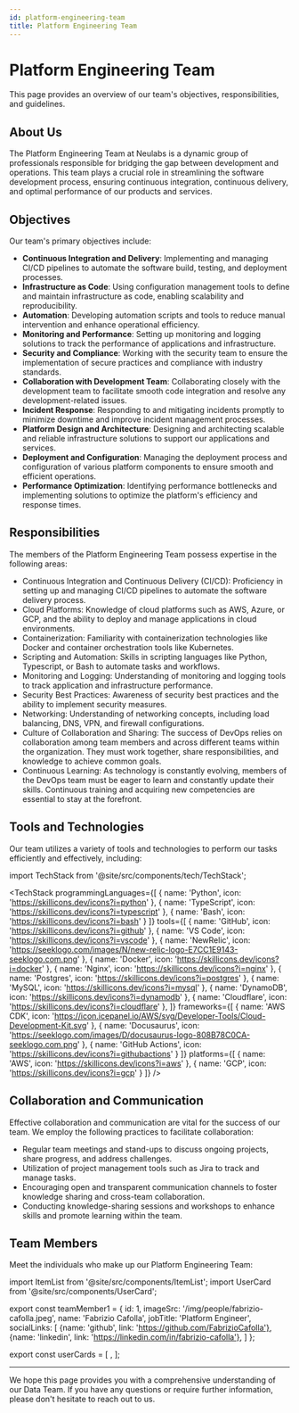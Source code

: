 ```yaml
---
id: platform-engineering-team
title: Platform Engineering Team
---
```

# Platform Engineering Team


This page provides an overview of our team's objectives, responsibilities, and guidelines.

## About Us

The Platform Engineering Team at Neulabs is a dynamic group of professionals responsible for bridging the gap between development and operations. This team plays a crucial role in streamlining the software development process, ensuring continuous integration, continuous delivery, and optimal performance of our products and services.

## Objectives

Our team's primary objectives include:

- **Continuous Integration and Delivery**: Implementing and managing CI/CD pipelines to automate the software build, testing, and deployment processes.
- **Infrastructure as Code**: Using configuration management tools to define and maintain infrastructure as code, enabling scalability and reproducibility.
- **Automation**: Developing automation scripts and tools to reduce manual intervention and enhance operational efficiency.
- **Monitoring and Performance**: Setting up monitoring and logging solutions to track the performance of applications and infrastructure.
- **Security and Compliance**: Working with the security team to ensure the implementation of secure practices and compliance with industry standards.
- **Collaboration with Development Team**: Collaborating closely with the development team to facilitate smooth code integration and resolve any development-related issues.
- **Incident Response**: Responding to and mitigating incidents promptly to minimize downtime and improve incident management processes.
- **Platform Design and Architecture**: Designing and architecting scalable and reliable infrastructure solutions to support our applications and services.
- **Deployment and Configuration**: Managing the deployment process and configuration of various platform components to ensure smooth and efficient operations.
- **Performance Optimization**: Identifying performance bottlenecks and implementing solutions to optimize the platform's efficiency and response times.

## Responsibilities

The members of the Platform Engineering Team possess expertise in the following areas:

- Continuous Integration and Continuous Delivery (CI/CD): Proficiency in setting up and managing CI/CD pipelines to automate the software delivery process.
- Cloud Platforms: Knowledge of cloud platforms such as AWS, Azure, or GCP, and the ability to deploy and manage applications in cloud environments.
- Containerization: Familiarity with containerization technologies like Docker and container orchestration tools like Kubernetes.
- Scripting and Automation: Skills in scripting languages like Python, Typescript, or Bash to automate tasks and workflows.
- Monitoring and Logging: Understanding of monitoring and logging tools to track application and infrastructure performance.
- Security Best Practices: Awareness of security best practices and the ability to implement security measures.
- Networking: Understanding of networking concepts, including load balancing, DNS, VPN, and firewall configurations.
- Culture of Collaboration and Sharing: The success of DevOps relies on collaboration among team members and across different teams within the organization. They must work together, share responsibilities, and knowledge to achieve common goals.
- Continuous Learning: As technology is constantly evolving, members of the DevOps team must be eager to learn and constantly update their skills. Continuous training and acquiring new competencies are essential to stay at the forefront.

## Tools and Technologies

Our team utilizes a variety of tools and technologies to perform our tasks efficiently and effectively, including:

import TechStack from '@site/src/components/tech/TechStack';

<TechStack 
    programmingLanguages={[
        { 
            name: 'Python', 
            icon: 'https://skillicons.dev/icons?i=python' 
        },
        { 
            name: 'TypeScript', 
            icon: 'https://skillicons.dev/icons?i=typescript' 
        },
        { 
            name: 'Bash', 
            icon: 'https://skillicons.dev/icons?i=bash' 
        }
    ]}
    tools={[
        { 
            name: 'GitHub', 
            icon: 'https://skillicons.dev/icons?i=github' 
        },
        { 
            name: 'VS Code', 
            icon: 'https://skillicons.dev/icons?i=vscode' 
        },
        { 
            name: 'NewRelic', 
            icon: 'https://seeklogo.com/images/N/new-relic-logo-E7CC1E9143-seeklogo.com.png' 
        },
        { 
            name: 'Docker', 
            icon: 'https://skillicons.dev/icons?i=docker' 
        },
        { 
            name: 'Nginx', 
            icon: 'https://skillicons.dev/icons?i=nginx' 
        },
        { 
            name: 'Postgres', 
            icon: 'https://skillicons.dev/icons?i=postgres' 
        },
        { 
            name: 'MySQL', 
            icon: 'https://skillicons.dev/icons?i=mysql' 
        },
        { 
            name: 'DynamoDB', 
            icon: 'https://skillicons.dev/icons?i=dynamodb' 
        },
        { 
            name: 'Cloudflare', 
            icon: 'https://skillicons.dev/icons?i=cloudflare' 
        },
    ]}
    frameworks={[
        { 
            name: 'AWS CDK', 
            icon: 'https://icon.icepanel.io/AWS/svg/Developer-Tools/Cloud-Development-Kit.svg' 
        },
        { 
            name: 'Docusaurus', 
            icon: 'https://seeklogo.com/images/D/docusaurus-logo-808B78C0CA-seeklogo.com.png' 
        },
        {
            name: 'GitHub Actions',
            icon: 'https://skillicons.dev/icons?i=githubactions'
        }
    ]}
    platforms={[
        { 
            name: 'AWS', 
            icon: 'https://skillicons.dev/icons?i=aws' 
        },
        { 
            name: 'GCP', 
            icon: 'https://skillicons.dev/icons?i=gcp' 
        }
    ]}
/>


## Collaboration and Communication

Effective collaboration and communication are vital for the success of our team. We employ the following practices to facilitate collaboration:

- Regular team meetings and stand-ups to discuss ongoing projects, share progress, and address challenges.
- Utilization of project management tools such as Jira to track and manage tasks.
- Encouraging open and transparent communication channels to foster knowledge sharing and cross-team collaboration.
- Conducting knowledge-sharing sessions and workshops to enhance skills and promote learning within the team.

## Team Members

Meet the individuals who make up our Platform Engineering Team:

import ItemList from '@site/src/components/ItemList';
import UserCard from '@site/src/components/UserCard';

export const teamMember1 = {
  id: 1,
  imageSrc: '/img/people/fabrizio-cafolla.jpeg',
  name: 'Fabrizio Cafolla',
  jobTitle: 'Platform Engineer',
  socialLinks: [
    {name: 'github', link: 'https://github.com/FabrizioCafolla'},
    {name: 'linkedin', link: 'https://linkedin.com/in/fabrizio-cafolla'},
  ]
};

export const userCards = [
<UserCard item={teamMember1} />,
];

<ItemList items={userCards} />

---------------------

We hope this page provides you with a comprehensive understanding of our Data Team. If you have any questions or require further information, please don't hesitate to reach out to us.
